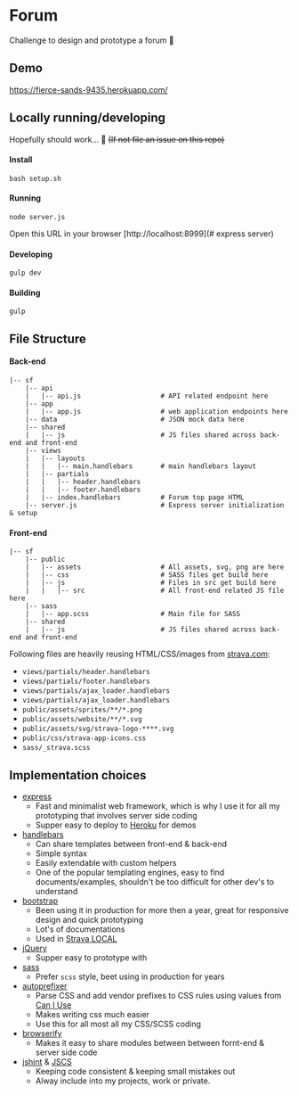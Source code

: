 # Forum

Challenge to design and prototype a forum :pray:

## Demo
https://fierce-sands-9435.herokuapp.com/


## Locally running/developing

Hopefully should work... :pray:
~~(If not file an issue on this repo)~~
#### Install
```shell
bash setup.sh
```
#### Running
```shell
node server.js
```
Open this URL in your browser [http://localhost:8999](# express server)

#### Developing
```shell
gulp dev
```
#### Building
```shell
gulp
```

## File Structure

#### Back-end
```
|-- sf
    |-- api
    |   |-- api.js                    # API related endpoint here
    |-- app
    |   |-- app.js                    # web application endpoints here
    |-- data                          # JSON mock data here
    |-- shared
    |   |-- js                        # JS files shared across back-end and front-end
    |-- views
    |   |-- layouts
    |   |   |-- main.handlebars       # main handlebars layout
    |   |-- partials
    |   |   |-- header.handlebars
    |   |   |-- footer.handlebars
    |   |-- index.handlebars          # Forum top page HTML
    |-- server.js                     # Express server initialization & setup
```

#### Front-end
```
|-- sf
    |-- public
    |   |-- assets                    # All assets, svg, png are here
    |   |-- css                       # SASS files get build here
    |   |-- js                        # Files in src get build here
    |   |   |-- src                   # All front-end related JS file here
    |-- sass
    |   |-- app.scss                  # Main file for SASS
    |-- shared
    |   |-- js                        # JS files shared across back-end and front-end
```

Following files are heavily reusing HTML/CSS/images from [strava.com](http://strava.com/):
- `views/partials/header.handlebars`
- `views/partials/footer.handlebars`
- `views/partials/ajax_loader.handlebars`
- `views/partials/ajax_loader.handlebars`
- `public/assets/sprites/**/*.png`
- `public/assets/website/**/*.svg`
- `public/assets/svg/strava-logo-****.svg`
- `public/css/strava-app-icons.css`
- `sass/_strava.scss`

## Implementation choices
- [express](http://expressjs.com/)
  - Fast and minimalist web framework, which is why I use it for all my prototyping that involves server side coding
  - Supper easy to deploy to [Heroku](http://heroku.com) for demos
- [handlebars](http://handlebarsjs.com/)
  - Can share templates between front-end & back-end
  - Simple syntax
  - Easily extendable with custom helpers
  - One of the popular templating engines, easy to find documents/examples, shouldn't be too difficult for other dev's to understand
- [bootstrap](http://getbootstrap.com/)
  - Been using it in production for more then a year, great for responsive design and quick prototyping
  - Lot's of documentations
  - Used in [Strava LOCAL](http://www.strava.com/local)
- [jQuery](https://jquery.com/)
  - Supper easy to prototype with
- [sass](http://sass-lang.com/)
  - Prefer `scss` style, beet using in production for years
- [autoprefixer](https://github.com/postcss/autoprefixer)
  - Parse CSS and add vendor prefixes to CSS rules using values from [Can I Use](http://caniuse.com/)
  - Makes writing css much easier
  - Use this for all most all my CSS/SCSS coding
- [browserify](http://browserify.org/)
  - Makes it easy to share modules between between fornt-end & server side code
- [jshint](http://jshint.com/) & [JSCS](http://jscs.info/)
  - Keeping code consistent & keeping small mistakes out
  - Alway include into my projects, work or private.
